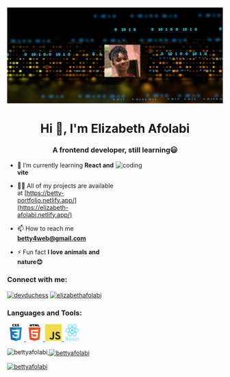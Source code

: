 ![logo](betty.jpg)
<h1 align="center">Hi 👋, I'm Elizabeth Afolabi</h1>
<h3 align="center">A frontend developer, still learning😃</h3>

<img align ="right" alt="coding" width="250" height="300" src="https://media.tenor.com/PX1doq1mxnYAAAAM/girl-hacker.gif">


- 🌱 I’m currently learning **React and vite**

- 👨‍💻 All of my projects are available at [https://betty-portfolio.netlify.app/](https://elizabeth-afolabi.netlify.app/)

- 📫 How to reach me **betty4web@gmail.com**

- ⚡ Fun fact **I love animals and nature😊**

<h3 align="left">Connect with me:</h3>
<p align="left">
<a href="https://twitter.com/devduchess" target="blank"><img align="center" src="https://raw.githubusercontent.com/rahuldkjain/github-profile-readme-generator/master/src/images/icons/Social/twitter.svg" alt="devduchess" height="30" width="40" /></a>
<a href="https://linkedin.com/in/elizabethafolabi" target="blank"><img align="center" src="https://raw.githubusercontent.com/rahuldkjain/github-profile-readme-generator/master/src/images/icons/Social/linked-in-alt.svg" alt="elizabethafolabi" height="30" width="40" /></a>
</p>

<h3 align="left">Languages and Tools:</h3>
<p align="left"> <a href="https://www.w3schools.com/css/" target="_blank" rel="noreferrer"> <img src="https://raw.githubusercontent.com/devicons/devicon/master/icons/css3/css3-original-wordmark.svg" alt="css3" width="40" height="40"/> </a> <a href="https://www.w3.org/html/" target="_blank" rel="noreferrer"> <img src="https://raw.githubusercontent.com/devicons/devicon/master/icons/html5/html5-original-wordmark.svg" alt="html5" width="40" height="40"/> </a> <a href="https://developer.mozilla.org/en-US/docs/Web/JavaScript" target="_blank" rel="noreferrer"> <img src="https://raw.githubusercontent.com/devicons/devicon/master/icons/javascript/javascript-original.svg" alt="javascript" width="40" height="40"/> </a> <a href="https://reactjs.org/" target="_blank" rel="noreferrer"> <img src="https://raw.githubusercontent.com/devicons/devicon/master/icons/react/react-original-wordmark.svg" alt="react" width="40" height="40"/></p>

<p><img align="left" src="https://github-readme-stats.vercel.app/api/top-langs?username=bettyafolabi&show_icons=true&locale=en&layout=compact" alt="bettyafolabi" /></p>

<p>&nbsp;<img align="center" src="https://github-readme-stats.vercel.app/api?username=bettyafolabi&show_icons=true&locale=en" alt="bettyafolabi" /></p>

<p><img align="center" src="https://github-readme-streak-stats.herokuapp.com/?user=bettyafolabi&" alt="bettyafolabi" /></p>
